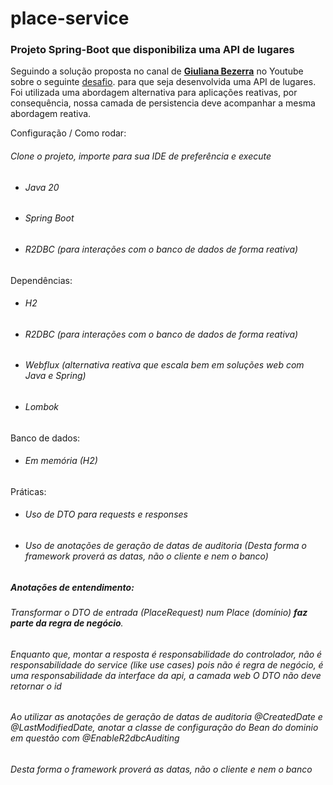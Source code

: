 # place-service
### Projeto Spring-Boot que disponibiliza uma API de lugares

Seguindo a solução proposta no canal de **[Giuliana Bezerra](https://www.youtube.com/@giulianabezerra)** no Youtube sobre o seguinte 
[desafio](https://github.com/RocketBus/quero-ser-clickbus/tree/master/testes/backend-developer). para que seja 
desenvolvida uma API de lugares. Foi utilizada uma abordagem alternativa para aplicações reativas, por consequência, 
nossa camada de persistencia deve acompanhar a mesma abordagem reativa.

Configuração / Como rodar:
###### Clone o projeto, importe para sua IDE de preferência e execute
* ###### Java 20
* ###### Spring Boot
* ###### R2DBC (para interações com o banco de dados de forma reativa)

Dependências:
* ###### H2
* ###### R2DBC (para interações com o banco de dados de forma reativa)
* ###### Webflux (alternativa reativa que escala bem em soluções web com Java e Spring)
* ###### Lombok
Banco de dados:
* ###### Em memória (H2)


Práticas:

* ###### Uso de DTO para requests e responses
* ###### Uso de anotações de geração de datas de auditoria (Desta forma o framework proverá as datas, não o cliente e nem o banco)


##### Anotações de entendimento:
###### Transformar o DTO de entrada (PlaceRequest) num Place (domínio) **faz parte da regra de negócio**. 
###### Enquanto que, montar a resposta é responsabilidade do controlador, não é responsabilidade do service (like use cases) pois não é regra de negócio, é uma responsabilidade da interface da api, a camada web O DTO não deve retornar o id
###### Ao utilizar as anotações de geração de datas de auditoria  @CreatedDate e @LastModifiedDate, anotar a classe de configuração do Bean do dominio em questão com @EnableR2dbcAuditing
###### Desta forma o framework proverá as datas, não o cliente e nem o banco
